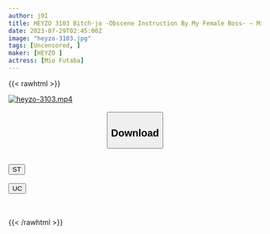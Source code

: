 ```yaml
---
author: j91
title: HEYZO 3103 Bitch-jo -Obscene Instruction By My Female Boss- – Mio Futaba
date: 2023-07-29T02:45:00Z
image: "heyzo-3103.jpg"
tags: [Uncensored, ]
maker: [HEYZO ]
actress: [Mio Futaba]
---
```



{{< rawhtml >}}

<div class="video" data-videoid="497Lx3vLrxhKYYZ">
    <a href="javascript:;">
        <img src="https://my.j91.asia/posts/heyzo-3103/heyzo-3103.jpg" width="WIDTH" height="HEIGHT" alt="heyzo-3103.mp4" loading="lazy">
    </a>
</div>

<script type="text/javascript" src="https://j91.asia/asset/on-demand-st.js"></script>

<br>
  <link rel="stylesheet" href="https://j91.asia/asset/bs5.css">
  
  <center>
  <button class="btn btn-primary" type="button" data-bs-toggle="collapse" data-bs-target=".multi-collapse" aria-expanded="false" aria-controls="multiCollapseExample1 multiCollapseExample2"><h2>Download</h2></button></center>
</p>
<div class="row">
  <div class="col">
    <div class="collapse multi-collapse" id="multiCollapseExample1">
      <div class="card card-body">
	      	      <br>
<div class="buttons">  
<a href="https://streamtape.to/v/497Lx3vLrxhKYYZ"><button class="btn-hover color-3"><i class="fa fa-download"></i> ST</button></a></div>
    </div>
  </div>
</div>
  <div class="col">
    <div class="collapse multi-collapse" id="multiCollapseExample2">
      <div class="card card-body">
	      <br>
<div class="buttons">
    <a href="https://userscloud.com/69cz5sz9c4xl"><button class="btn-hover color-9"><i class="fa fa-download"></i> UC</button></a></div>
<br><br>
      </div>
    </div>
  </div>
</div>

{{< /rawhtml >}}